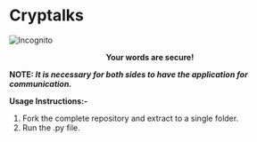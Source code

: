 # Cryptalks
![Incognito](https://github.com/yashasvibajpai/cryptalks/blob/master/32-512.png)
<p align="center">
  <strong>Your words are secure!</strong>
  </p>

<B>NOTE: <I> It is necessary for both sides to have the application for communication. </I></B>

<B>Usage Instructions:-</B>
1. Fork the complete repository and extract to a single folder.
2. Run the .py file.
